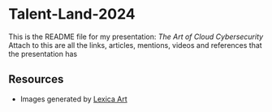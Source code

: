 # Talent-Land-2024

This is the README file for my presentation: *The Art of Cloud Cybersecurity*
Attach to this are all the links, articles, mentions, videos and references that the presentation has

## Resources

- Images generated by [Lexica Art](https://lexica.art/)
